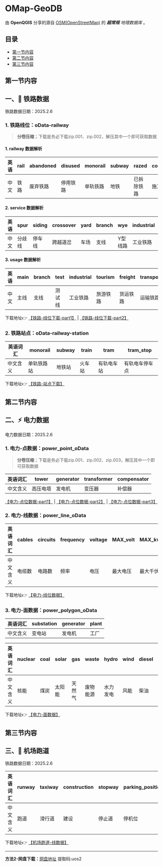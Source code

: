 # OMap-GeoDB
由 **OpenQGIS** 分享的源自 [OSM(OpenStreetMap)](https://www.openstreetmap.org/) 的 ***超常规** 地理数据库* 。

## 目录

- [第一节内容](#section1)
- [第二节内容](#section2)
- [第三节内容](#section3)

## 第一节内容<a id="section1"></a>

## 一、🚆 铁路数据
铁路数据日期：2025.2.6

### 1. 铁路线位：oData-railway
> **分卷压缩**；下载是务必下载zip.001、zip.002，解压其中一个即可获取数据

#### 1. railway 数据解析

| 英语       | rail           | abandoned      | disused        | monorail       | subway         | razed          | construction   | funicular      | station        | light_rail     | tram           | traverser      | narrow_gauge   |
| ---------- | -------------- | -------------- | -------------- | -------------- | -------------- | -------------- | -------------- | -------------- | -------------- | -------------- | -------------- | -------------- | -------------- |
| 中文       | 铁路           | 废弃铁路        | 停用铁路        | 单轨铁路         | 地铁          | 已拆除铁路 | 施工铁路   | 缆索铁路   | 车站       | 轻轨       | 有轨电车   | 轨道滑车   | 窄轨铁路   |

#### 2. service 数据解析

| 英语           | spur            | siding         | crossover      | yard           | branch         | wye            | industrial     | utility        | driveway      | alley         |
| --------------- | --------------- | -------------- | -------------- | -------------- | -------------- | -------------- | -------------- | -------------- | ------------- | -------------- |
| 中文        | 分歧线         | 停车线         | 跨越道岔       | 车场           | 支线           | Y型线路         | 工业铁路       | 公用铁路       | 车库入口     | 巷道         |

#### 3. usage 数据解析
| 英语       | main            | branch         | test           | industrial     |tourism        | freight        | transportation | siding        | yard          | gathering      | spillway       |
| ---------- | --------------- | -------------- | -------------- | -------------- |-------------- | -------------- | -------------- | ------------- | ------------- | ------------- | ------------- |
| 中文     | 主线             | 支线           | 测试线         | 工业铁路       |旅游铁路       | 货运铁路       | 运输铁路             | 侧线          | 车场线        | 集散线         | 泄水线         |


下载地址👉 [【铁路-线位下载-part1】](https://github.com/OpenQGIS/OMap-GeoDB/blob/main/oData-railway/%E9%93%81%E8%B7%AF.zip.001)
 | 
[【铁路-线位下载-part2】](https://github.com/OpenQGIS/OMap-GeoDB/blob/main/oData-railway/%E9%93%81%E8%B7%AF.zip.002)



### 2. 铁路站点：oData-railway-station

| 英语词汇       | monorail        | subway         | train          | tram           | tram_stop      |
| --------------- | --------------- | -------------- | -------------- | -------------- | -------------- |
| 中文含义     | 单轨铁路站         | 地铁站           | 火车站           | 有轨电车站       | 有轨电车停车点     |

下载地址👉 [【铁路-站点下载】](https://github.com/OpenQGIS/OMap-GeoDB/tree/main/oData-railway-station)


## 第二节内容<a id="section2"></a>

## 二、⚡ 电力数据
电力数据日期：2025.2.6

###  1. 电力-点数据：power_point_oData
> **分卷压缩**；下载是务必下载zip.001、zip.002、zip.003，解压其中一个即可获取数据

| 英语词汇 |tower | generator | transformer | compensator |
| --------- |----- | -------- | ---------- | ---------- |
| 中文含义 |高压电塔 | 发电机   | 变压器    | 补偿器    |

[【电力-点位数据-part1】](https://github.com/OpenQGIS/OMap-GeoDB/blob/main/oData-power/power_point_oData.zip.001)
 | 
[【电力-点位数据-part2】](https://github.com/OpenQGIS/OMap-GeoDB/blob/main/oData-power/power_point_oData.zip.002)
 | 
[【电力-点位数据-part3】](https://github.com/OpenQGIS/OMap-GeoDB/blob/main/oData-power/power_point_oData.zip.003)

###  2. 电力-线数据：power_line_oData

| 英语词汇 | cables | circuits | frequency | voltage | MAX_volt | MAX_kv |
| --------- | ------ | ------- | -------- | ------ | ------- | ------ |
| 中文含义 | 电缆数   | 电路数    | 频率     | 电压    | 最大电压 | 最大千伏 |

下载地址👉 [【电力-线位数据】](https://github.com/OpenQGIS/OMap-GeoDB/blob/main/oData-power/power_line_oData.7z)

###  3. 电力-面数据：power_polygon_oData

| 英语词汇 | substation | generator | plant |
| --------- | ---------- | -------- | ----- |
| 中文含义 | 变电站    | 发电机   | 工厂  |

| 英语词汇 | nuclear | coal | solar | gas | waste | hydro | wind | diesel | biomass | waste coal | oil | geothermal | battery | coal gas | petroleum coke |
| --------- | ------- | ---- | ----- | --- | ----- | ----- | ---- | ------ | ------- | ---------- | --- | --------- | ------- | -------- | -------------- |
| 中文含义 | 核能    | 煤炭 | 太阳能 | 天然气 | 废物能源 | 水力发电 | 风能 | 柴油 | 生物质 | 废弃煤 | 石油 | 地热能 | 电池储能 | 煤气 | 焦炭            |



下载地址👉 [【电力-面数据】](https://github.com/OpenQGIS/OMap-GeoDB/blob/main/oData-power/power_polygon_oData.7z)

## 第三节内容<a id="section3"></a>

## 三、🛫 机场跑道
铁路数据日期：2025.2.6

| 英语词汇 | runway | taxiway | construction | stopway | parking_position | jet_bridge | goods | navigationaid | landing_light | taxilane | razed | aerodrome | displaced_threshold |
| ------- | ------- | ------ | ------- | -------- | ------- | ---------- | ----- | ------------- | ------------ | -------- | ----- | -------- | -------------------- |
| 中文含义 | 跑道   | 滑行道 | 建设          | 停止道  | 停机位           | 登机桥     | 货物  | 导航辅助设施 | 着陆灯        | 滑行道   | 拆除   | 飞机场   | 移动入口           |

下载地址👉 [【机场跑道-线数据】](https://github.com/OpenQGIS/OMap-GeoDB/blob/main/oData-aeroways/aeroways_oData.zip)

---

**方法2-网盘下载：**[网盘地址](https://caiyun.139.com/m/i?2jQXim20qyrqi)    提取码:uos2
